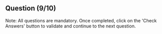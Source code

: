 ## Question (9/10)

Note: All questions are mandatory. Once completed, click on the 'Check Answers' button to validate and continue to the next question.
